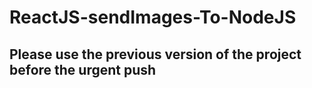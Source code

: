 # ReactJS-sendImages-To-NodeJS

## Please use the previous version of the project before the urgent push